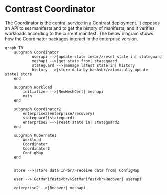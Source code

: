 # Contrast Coordinator

The Coordinator is the central service in a Contrast deployment.
It exposes an API to set manifests and to get the history of manifests, and it verifies workloads according to the current manifest.
The below diagram shows how the Coordinator packages interact in the enterprise version.

```mermaid
graph TB
    subgraph Coordinator
            userapi -->|update state in<br/>reset state in| stateguard
            meshapi -->|get state from| stateguard
            stateguard -->|manage latest state in| history
            history -->|store data by hash<br/>atomically update state| store
    end

    subgraph Workload
        initializer -->|NewMeshCert| meshapi
        main
    end

    subgraph Coordinator2
        enterprise2(enterprise/recovery)
        stateguard2(stateguard)
        enterprise2 -->|reset state in| stateguard2
    end

    subgraph Kubernetes
        Workload
        Coordinator
        Coordinator2
        ConfigMap
    end


    store -->|store data in<br/>receive data from| ConfigMap

    user -->|GetManifests<br/>SetManifest<br>Recover| userapi

    enterprise2 -->|Recover| meshapi
```
